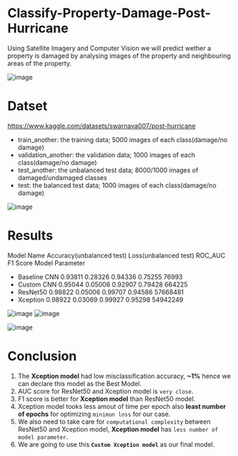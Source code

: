 # Classify-Property-Damage-Post-Hurricane
Using Satellite Imagery and Computer Vision we will predict wether a property is damaged by analysing images of the property and neighbouring areas of the property.

![image](https://github.com/user-attachments/assets/4df213d1-8499-47f3-90c2-e28c69b9acfe)


# Datset 
https://www.kaggle.com/datasets/swarnava007/post-hurricane

- train_another: the training data; 5000 images of each class(damage/no damage)
- validation_another: the validation data; 1000 images of each class(damage/no damage)
- test_another: the unbalanced test data; 8000/1000 images of damaged/undamaged classes
- test: the balanced test data; 1000 images of each class(damage/no damage)

![image](https://github.com/user-attachments/assets/45c03136-1b52-461e-8261-0545bbf4b095)


# Results 

Model Name	Accuracy(unbalanced test)	Loss(unbalanced test)	ROC_AUC	F1 Score	Model Parameter
- Baseline CNN	0.93811	0.28326	0.94336	0.75255	76993
- Custom CNN	0.95044	0.05006	0.92907	0.79428	664225
- ResNet50	0.98822	0.05006	0.99707	0.94586	57668481
- Xception	0.98922	0.03069	0.99927	0.95298	54942249

![image](https://github.com/user-attachments/assets/136267c7-ff7d-4cab-af81-c1123ae38eff)    ![image](https://github.com/user-attachments/assets/692f93aa-7b46-4912-b0b4-06de5c262383)

![image](https://github.com/user-attachments/assets/3244e7a9-3c78-4451-b1d9-ed99492c3332)

# Conclusion
1. The **Xception model** had low misclassification accuracy, **~1%** hence we can declare this model as the Best Model.
2. AUC score for ResNet50 and Xception model is `very close`.
3. F1 score is better for **Xception model** than ResNet50 model.
4. Xception model tooks less amout of time per epoch also **least number of epochs** for optimizing `minimun loss` for our case.
5. We also need to take care for `computational complexity` between ResNet50 and Xception model, **Xception model** has `less number of model parameter`.
6. We are going to use this **`Custom Xception model`** as our final model.
